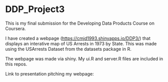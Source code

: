 # DDP_Project3

This is my final submission for the Developing Data Products Course on Coursera.

I have created a webpage (https://cmjd1993.shinyapps.io/DDP3/) that displays an interative map of US Arrests in 1973 by State. This was made using the USArrests Dataset from the datasets package in R. 

The webpage was made via shiny. My ui.R and server.R files are included in this repos.

Link to presentation pitching my webpage: 
